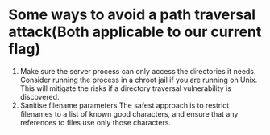 <h1>Some ways to avoid a path traversal attack(Both applicable to our current flag)</h1>

<ol>

<li> 
Make sure the server process can only access the directories it needs.
Consider running the process in a chroot jail if you are running on Unix. 
This will mitigate the risks if a directory traversal vulnerability is discovered.
</li>

<li>
Sanitise filename parameters
The safest approach is to restrict filenames to a list of known good characters,
and ensure that any references to files use only those characters.
</li>

</ol>
